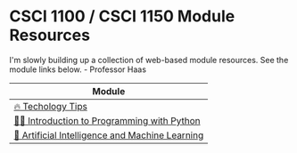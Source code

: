 # CSCI 1100 / CSCI 1150 Module Resources

I'm slowly building up a collection of web-based module resources. See the module links below.
\- Professor Haas

| Module |
|--------|
| [🔥 Techology Tips](https://csci-1100.github.io/class_resources_public/tech_tips/) |
| [👩‍💻 Introduction to Programming with Python](https://csci-1100.github.io/class_resources_public/intro_to_programming_with_python/) |
| [🤖 Artificial Intelligence and Machine Learning](https://csci-1100.github.io/class_resources_public/ai_and_machine_learning/) |
